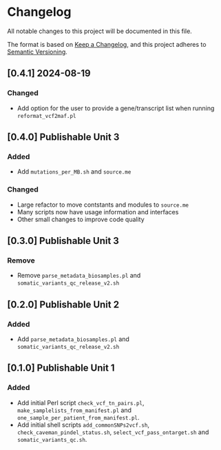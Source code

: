 # Changelog
All notable changes to this project will be documented in this file.

The format is based on [Keep a Changelog](https://keepachangelog.com/en/1.0.0/),
and this project adheres to [Semantic Versioning](https://semver.org/spec/v2.0.0.html).

## [0.4.1] 2024-08-19
### Changed
- Add option for the user to provide a gene/transcript list when running `reformat_vcf2maf.pl`

## [0.4.0] Publishable Unit 3
### Added
- Add `mutations_per_MB.sh` and `source.me`

### Changed
- Large refactor to move contstants and modules to `source.me`
- Many scripts now have usage information and interfaces
- Other small changes to improve code quality

## [0.3.0] Publishable Unit 3
### Remove
- Remove `parse_metadata_biosamples.pl` and `somatic_variants_qc_release_v2.sh`

## [0.2.0] Publishable Unit 2
### Added
- Add `parse_metadata_biosamples.pl` and `somatic_variants_qc_release_v2.sh`

## [0.1.0] Publishable Unit 1
### Added
- Add initial Perl script `check_vcf_tn_pairs.pl`,
  `make_samplelists_from_manifest.pl` and
  `one_sample_per_patient_from_manifest.pl`.
- Add initial shell scripts `add_commonSNPs2vcf.sh`,
  `check_caveman_pindel_status.sh`, `select_vcf_pass_ontarget.sh` and
  `somatic_variants_qc.sh`.
